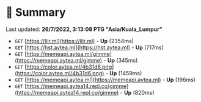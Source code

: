 # 📖 Summary
Last updated: **26/7/2022, 3:13:08 PTG "Asia/Kuala_Lumpur"**

- `GET` [https://lilr.ml](https://lilr.ml) - **Up** (2354ms)
- `GET` [https://hst.aytea.ml](https://hst.aytea.ml) - **Up** (717ms)
- `GET` [https://memeapi.aytea.ml/gimme](https://memeapi.aytea.ml/gimme) - **Up** (345ms)
- `GET` [https://color.aytea.ml/4b31d6.png](https://color.aytea.ml/4b31d6.png) - **Up** (1459ms)
- `GET` [https://memeapi.aytea.ml](https://memeapi.aytea.ml) - **Up** (196ms)
- `GET` [https://memeapi.aytea14.repl.co/gimme](https://memeapi.aytea14.repl.co/gimme) - **Up** (820ms)

